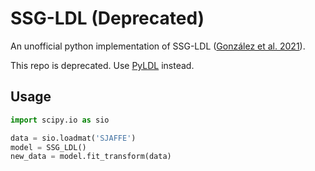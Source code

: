 

# SSG-LDL (Deprecated)

An unofficial python implementation of SSG-LDL ([González et al. 2021](https://github.com/SpriteMisaka/SSG-LDL/blob/main/bibliography/gonz%C3%A1lez2021.pdf)).

This repo is deprecated. Use [PyLDL](https://github.com/SpriteMisaka/PyLDL) instead.

## Usage

```python
import scipy.io as sio

data = sio.loadmat('SJAFFE')
model = SSG_LDL()
new_data = model.fit_transform(data)
```
